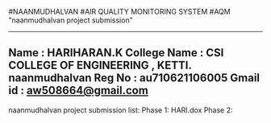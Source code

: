 #NAANMUDHALVAN
#AIR QUALITY MONITORING SYSTEM
#AQM
            "naanmudhalvan project submission"
            
-----------------------------------------------------------
Name : HARIHARAN.K
College Name : CSI COLLEGE OF ENGINEERING , KETTI.
naanmudhalvan Reg No : au710621106005
Gmail id : aw508664@gmail.com
-------------------------------------------------------------

naanmudhalvan project submission list:
Phase 1: HARI.dox
Phase 2: 
